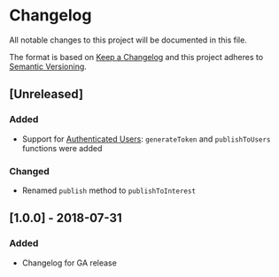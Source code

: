 # Changelog
All notable changes to this project will be documented in this file.

The format is based on [Keep a Changelog](http://keepachangelog.com/en/1.0.0/)
and this project adheres to [Semantic Versioning](http://semver.org/spec/v2.0.0.html).

## [Unreleased]

### Added
 - Support for [Authenticated Users](https://docs.pusher.com/beams/concepts/authenticated-users):
 `generateToken` and `publishToUsers` functions were added

### Changed
 - Renamed `publish` method to `publishToInterest`


## [1.0.0] - 2018-07-31
### Added
 - Changelog for GA release
